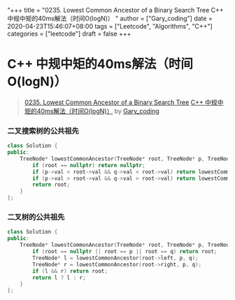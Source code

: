 "+++
title = "0235. Lowest Common Ancestor of a Binary Search Tree C++ 中规中矩的40ms解法（时间O(logN)） "
author = ["Gary_coding"]
date = 2020-04-23T15:46:07+08:00
tags = ["Leetcode", "Algorithms", "C++"]
categories = ["leetcode"]
draft = false
+++

# C++ 中规中矩的40ms解法（时间O(logN)）

> [0235. Lowest Common Ancestor of a Binary Search Tree](https://leetcode-cn.com/problems/lowest-common-ancestor-of-a-binary-search-tree/)
> [C++ 中规中矩的40ms解法（时间O(logN)）](https://leetcode-cn.com/problems/lowest-common-ancestor-of-a-binary-search-tree/solution/c-zhong-gui-zhong-ju-de-40msjie-fa-shi-jian-ologn-/) by [Gary_coding](https://leetcode-cn.com/u/gary_coding/)

### 二叉搜索树的公共祖先
```cpp
class Solution {
public:
    TreeNode* lowestCommonAncestor(TreeNode* root, TreeNode* p, TreeNode* q) {
        if (root == nullptr) return nullptr;
        if (p->val < root->val && q->val < root->val) return lowestCommonAncestor(root->left, p, q);
        if (p->val > root->val && q->val > root->val) return lowestCommonAncestor(root->right, p, q);
        return root;
    }
};
```
### 二叉树的公共祖先
```cpp
class Solution {
public:
    TreeNode* lowestCommonAncestor(TreeNode* root, TreeNode* p, TreeNode* q) {
        if (root == nullptr || root == p || root == q) return root;
        TreeNode* l = lowestCommonAncestor(root->left, p, q);
        TreeNode* r = lowestCommonAncestor(root->right, p, q);
        if (l && r) return root;
        return l ? l : r;
    }
};
```